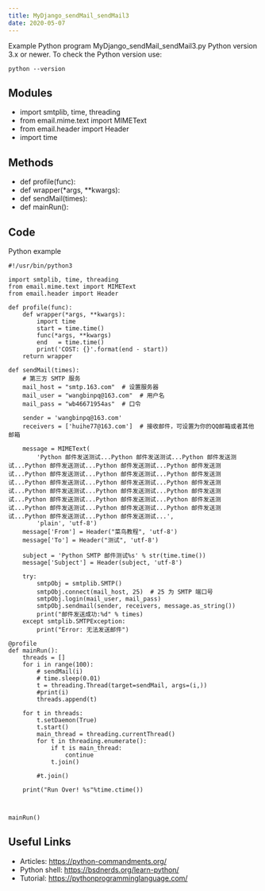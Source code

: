 ```yaml
---
title: MyDjango_sendMail_sendMail3
date: 2020-05-07
---
```

Example Python program MyDjango_sendMail_sendMail3.py
Python version 3.x or newer.
To check the Python version use:

    python --version

## Modules

* import smtplib, time, threading
* from email.mime.text import MIMEText
* from email.header import Header
* import time

## Methods

* def profile(func):
* def wrapper(*args, **kwargs):
* def sendMail(times):
* def mainRun():

## Code

Python example

    #!/usr/bin/python3
    
    import smtplib, time, threading
    from email.mime.text import MIMEText
    from email.header import Header
    
    def profile(func):
        def wrapper(*args, **kwargs):
            import time
            start = time.time()
            func(*args, **kwargs)
            end   = time.time()
            print('COST: {}'.format(end - start))
        return wrapper
    
    def sendMail(times):
        # 第三方 SMTP 服务
        mail_host = "smtp.163.com"  # 设置服务器
        mail_user = "wangbinpq@163.com"  # 用户名
        mail_pass = "wb46671954as"  # 口令
    
        sender = 'wangbinpq@163.com'
        receivers = ['huihe77@163.com']  # 接收邮件，可设置为你的QQ邮箱或者其他邮箱
    
        message = MIMEText(
            'Python 邮件发送测试...Python 邮件发送测试...Python 邮件发送测试...Python 邮件发送测试...Python 邮件发送测试...Python 邮件发送测试...Python 邮件发送测试...Python 邮件发送测试...Python 邮件发送测试...Python 邮件发送测试...Python 邮件发送测试...Python 邮件发送测试...Python 邮件发送测试...Python 邮件发送测试...Python 邮件发送测试...Python 邮件发送测试...Python 邮件发送测试...Python 邮件发送测试...Python 邮件发送测试...Python 邮件发送测试...Python 邮件发送测试...Python 邮件发送测试...Python 邮件发送测试...',
            'plain', 'utf-8')
        message['From'] = Header("菜鸟教程", 'utf-8')
        message['To'] = Header("测试", 'utf-8')
    
        subject = 'Python SMTP 邮件测试%s' % str(time.time())
        message['Subject'] = Header(subject, 'utf-8')
    
        try:
            smtpObj = smtplib.SMTP()
            smtpObj.connect(mail_host, 25)  # 25 为 SMTP 端口号
            smtpObj.login(mail_user, mail_pass)
            smtpObj.sendmail(sender, receivers, message.as_string())
            print("邮件发送成功:%d" % times)
        except smtplib.SMTPException:
            print("Error: 无法发送邮件")
    
    @profile
    def mainRun():
        threads = []
        for i in range(100):
            # sendMail(i)
            # time.sleep(0.01)
            t = threading.Thread(target=sendMail, args=(i,))
            #print(i)
            threads.append(t)
    
        for t in threads:
            t.setDaemon(True)
            t.start()
            main_thread = threading.currentThread()
            for t in threading.enumerate():
                if t is main_thread:
                    continue
                t.join()
    
            #t.join()
    
        print("Run Over! %s"%time.ctime())
    
    
    
    mainRun()
    

## Useful Links

- Articles: https://python-commandments.org/
- Python shell: https://bsdnerds.org/learn-python/
- Tutorial: https://pythonprogramminglanguage.com/
